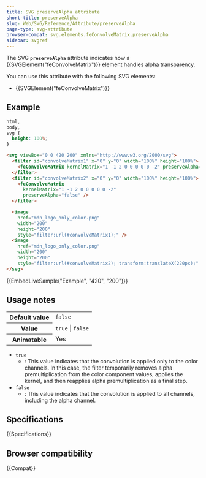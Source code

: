 ```yaml
---
title: SVG preserveAlpha attribute
short-title: preserveAlpha
slug: Web/SVG/Reference/Attribute/preserveAlpha
page-type: svg-attribute
browser-compat: svg.elements.feConvolveMatrix.preserveAlpha
sidebar: svgref
---
```


The SVG **`preserveAlpha`** attribute indicates how a {{SVGElement("feConvolveMatrix")}} element handles alpha transparency.

You can use this attribute with the following SVG elements:

- {{SVGElement("feConvolveMatrix")}}

## Example

```css hidden
html,
body,
svg {
  height: 100%;
}
```

```html
<svg viewBox="0 0 420 200" xmlns="http://www.w3.org/2000/svg">
  <filter id="convolveMatrix1" x="0" y="0" width="100%" height="100%">
    <feConvolveMatrix kernelMatrix="1 -1 2 0 0 0 0 0 -2" preserveAlpha="true" />
  </filter>
  <filter id="convolveMatrix2" x="0" y="0" width="100%" height="100%">
    <feConvolveMatrix
      kernelMatrix="1 -1 2 0 0 0 0 0 -2"
      preserveAlpha="false" />
  </filter>

  <image
    href="mdn_logo_only_color.png"
    width="200"
    height="200"
    style="filter:url(#convolveMatrix1);" />
  <image
    href="mdn_logo_only_color.png"
    width="200"
    height="200"
    style="filter:url(#convolveMatrix2); transform:translateX(220px);" />
</svg>
```

{{EmbedLiveSample("Example", "420", "200")}}

## Usage notes

<table class="properties">
  <tbody>
    <tr>
      <th scope="row">Default value</th>
      <td><code>false</code></td>
    </tr>
    <tr>
      <th scope="row">Value</th>
      <td><code>true</code> | <code>false</code></td>
    </tr>
    <tr>
      <th scope="row">Animatable</th>
      <td>Yes</td>
    </tr>
  </tbody>
</table>

- `true`
  - : This value indicates that the convolution is applied only to the color channels. In this case, the filter temporarily removes alpha premultiplication from the color component values, applies the kernel, and then reapplies alpha premultiplication as a final step.
- `false`
  - : This value indicates that the convolution is applied to all channels, including the alpha channel.

## Specifications

{{Specifications}}

## Browser compatibility

{{Compat}}
